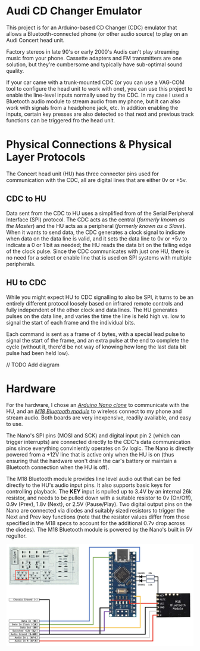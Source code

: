 # Audi CD Changer Emulator
This project is for an Arduino-based CD Changer (CDC) emulator that allows a Bluetooth-connected phone (or other audio source) to play on an Audi Concert head unit.

Factory stereos in late 90's or early 2000's Audis can't play streaming music from your phone. Cassette adapters and FM transmitters are one solution, but they're cumbersome and typically have sub-optimal sound quality.

If your car came with a trunk-mounted CDC (or you can use a VAG-COM tool to configure the head unit to work with one), you can use this project to enable the line-level inputs normally used by the CDC. In my case I used a Bluetooth audio module to stream audio from my phone, but it can also work with signals from a headphone jack, etc. In addition enabling the inputs, certain key presses are also detected so that next and previous track functions can be triggered fro the head unit.

# Physical Connections & Physical Layer Protocols
The Concert head unit (HU) has three connector pins used for communication with the CDC, all are digital lines that are either 0v or +5v.

## CDC to HU
Data sent from the CDC to HU uses a simplified from of the Serial Peripheral Interface (SPI) protocol. The CDC acts as the central (_formerly known as the Master_) and the HU acts as a peripheral (_formerly known as a Slave_). When it wants to send data, the CDC generates a clock signal to indicate when data on the data line is valid, and it sets the data line to 0v or +5v to indicate a 0 or 1 bit as needed; the HU reads the data bit on the falling edge of the clock pulse. Since the CDC communicates with just one HU, there is no need for a select or enable line that is used on SPI systems with multiple peripherals.

## HU to CDC
While you might expect HU to CDC signalling to also be SPI, it turns to be an entirely different protocol loosely based on infrared remote controls and fully independent of the other clock and data lines. The HU generates pulses on the data line, and varies the time the line is held high vs. low to signal the start of each frame and the individual bits.

Each command is sent as a frame of 4 bytes, with a special lead pulse to signal the start of the frame, and an extra pulse at the end to complete the cycle (without it, there'd be not way of knowing how long the last data bit pulse had been held low).

// TODO Add diagram


# Hardware
For the hardware, I chose an *[Arduino Nano clone](https://www.amazon.com/gp/product/B0713XK923)* to communicate with the HU, and an *[M18 Bluetooth module](https://www.amazon.com/gp/product/B07W4PJ469)* to wireless connect to my phone and stream audio. Both boards are very inexpensive, readily available, and easy to use.

The Nano's SPI pins (MOSI and SCK) and digital input pin 2 (which can trigger interrupts) are connected directly to the CDC's data communication pins since everything conviniently operates on 5v logic. The Nano is directly powered from a +12V line that is active only when the HU is on (thus ensuring that the hardware won't drain the car's battery or maintain a Bluetooth connection when the HU is off).

The M18 Bluetooth module provides line level audio out that can be fed directly to the HU's audio input pins. It also supports basic keys for controlling playback. The **KEY** input is npulled up to 3.4V by an internal 26k resistor, and needs to be pulled down with a suitable resistor to 0v (On/Off), 0.9v (Prev), 1.8v (Next), or 2.5V (Pause/Play). Two digital output pins on the Nano are connected via diodes and suitably sized resistors to trigger the Next and Prev key functions (note that the resistor values differ from those specified in the M18 specs to account for the additional 0.7v drop across the diodes). The M18 Bluetooth module is powered by the Nano's built in 5V regultor.

![CDC Emulator Hardware](CDC.png)














